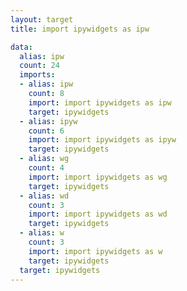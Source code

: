 ```yaml
---
layout: target
title: import ipywidgets as ipw

data:
  alias: ipw
  count: 24
  imports:
  - alias: ipw
    count: 8
    import: import ipywidgets as ipw
    target: ipywidgets
  - alias: ipyw
    count: 6
    import: import ipywidgets as ipyw
    target: ipywidgets
  - alias: wg
    count: 4
    import: import ipywidgets as wg
    target: ipywidgets
  - alias: wd
    count: 3
    import: import ipywidgets as wd
    target: ipywidgets
  - alias: w
    count: 3
    import: import ipywidgets as w
    target: ipywidgets
  target: ipywidgets
---
```

